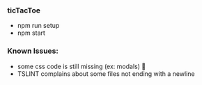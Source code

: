 ### ticTacToe
- npm run setup
- npm start
### Known Issues:
- some css code is still missing (ex: modals) :space_invader:
- TSLINT complains about some files not ending with a newline
